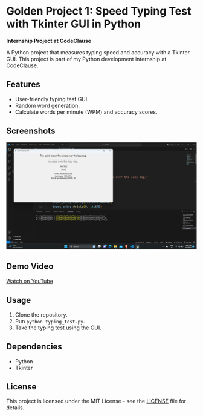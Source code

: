# **Golden Project 1: Speed Typing Test with Tkinter GUI in Python**

**Internship Project at CodeClause**

A Python project that measures typing speed and accuracy with a Tkinter GUI. This project is part of my Python development internship at CodeClause.


## Features

- User-friendly typing test GUI.
- Random word generation.
- Calculate words per minute (WPM) and accuracy scores.

## Screenshots

![Screenshot 1](screenshot1.png)

## Demo Video

[Watch on YouTube](https://youtu.be/xkOlMns6nSY)

## Usage

1. Clone the repository.
2. Run `python typing_test.py`.
3. Take the typing test using the GUI.

## Dependencies

- Python
- Tkinter

## License

This project is licensed under the MIT License - see the [LICENSE](LICENSE) file for details.
